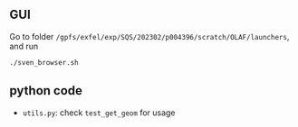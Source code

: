 ## GUI
Go to folder `/gpfs/exfel/exp/SQS/202302/p004396/scratch/OLAF/launchers`, and run
```bash
./sven_browser.sh
```

## python code
- `utils.py`: check `test_get_geom` for usage
